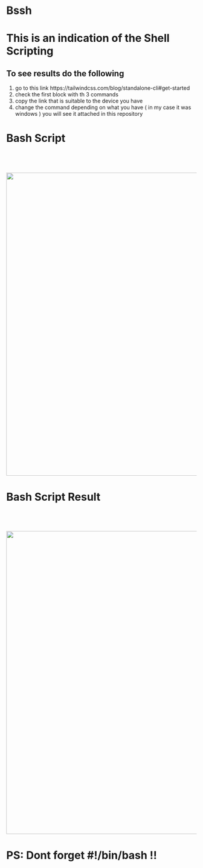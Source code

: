 # Bssh

<h1> This is an indication of the Shell Scripting </h1>

<h2> To see results do the following </h2>
<ol>
<li>go to this link https://tailwindcss.com/blog/standalone-cli#get-started</li>
<li> check the first block with th 3 commands </li>
<li> copy the link that is suitable to the device you have </li>
<li> change the command depending on what you have ( in my case it was windows ) you will see it attached in this repository </li>
</ol>

<h1>Bash Script  </h1>
<h1 align="center">
  <br>
  <img src="https://github.com/RMUR99/Bash/assets/85951306/7e50edee-6bb0-4dae-bdf1-fb4f7021a3d1"width="800">
  <br>
</h1>


<h1>Bash Script Result </h1>
<h1 align="center">
  <br>
  <img src="https://github.com/RMUR99/Bash/assets/85951306/0c527768-4bc5-4e67-bc3d-ef689d736f56"width="800">
  <br>
</h1>

<h1>PS: Dont forget <strong>#!/bin/bash</strong> !! </h1>




